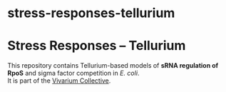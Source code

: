 # stress-responses-tellurium
# Stress Responses – Tellurium

This repository contains Tellurium-based models of **sRNA regulation of RpoS** 
and sigma factor competition in *E. coli*.  
It is part of the [Vivarium Collective](https://github.com/vivarium-collective).
